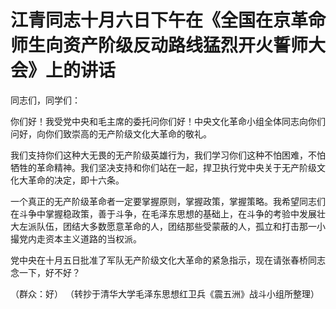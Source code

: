 # 江青同志十月六日下午在《全国在京革命师生向资产阶级反动路线猛烈开火誓师大会》上的讲话

同志们，同学们：

你们好！我受党中央和毛主席的委托问你们好！中央文化革命小组全体同志向你们问好，向你们致崇高的无产阶级文化大革命的敬礼。

我们支持你们这种大无畏的无产阶级英雄行为，我们学习你们这种不怕困难，不怕牺牲的革命精神。我们坚决支持和你们站在一起，捍卫执行党中央关于无产阶级文化大革命的决定，即十六条。

一个真正的无产阶级革命者一定要掌握原则，掌握政策，掌握策略。我希望同志们在斗争中掌握稳政策，善于斗争，在毛泽东思想的基础上，在斗争的考验中发展壮大左派队伍，团结大多数愿意革命的人，团结那些受蒙蔽的人，孤立和打击那一小撮党内走资本主义道路的当权派。

党中央在十月五日批准了军队无产阶级文化大革命的紧急指示，现在请张春桥同志念一下，好不好？

（群众：好）
（转抄于清华大学毛泽东思想红卫兵《震五洲》战斗小组所整理）